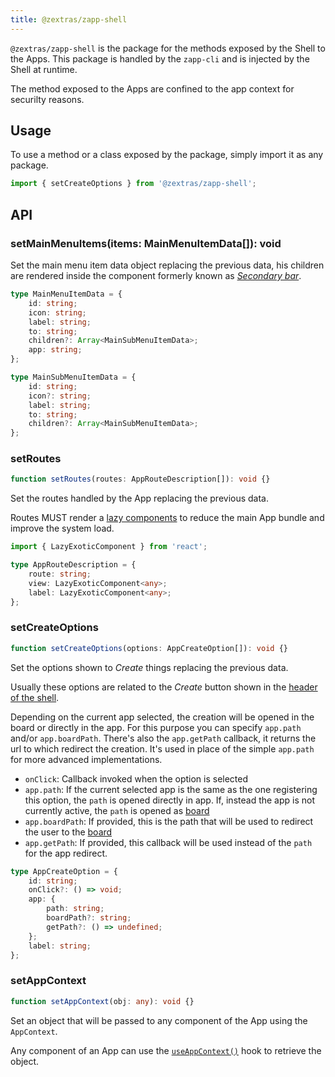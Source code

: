 ```yaml
---
title: @zextras/zapp-shell
---
```


`@zextras/zapp-shell` is the package for the methods exposed by the Shell to the Apps. This package is handled by the
`zapp-cli` and is injected by the Shell at runtime.

The method exposed to the Apps are confined to the app context for securilty reasons.

## Usage
To use a method or a class exposed by the package, simply import it as any package.

```javascript
import { setCreateOptions } from '@zextras/zapp-shell';
```

## API
### setMainMenuItems(items: MainMenuItemData[]): void
Set the main menu item data object replacing the previous data, his children are rendered inside the
component formerly known as *[Secondary bar][1]*.

```typescript
type MainMenuItemData = {
	id: string;
	icon: string;
	label: string;
	to: string;
	children?: Array<MainSubMenuItemData>;
	app: string;
};

type MainSubMenuItemData = {
	id: string;
	icon?: string;
	label: string;
	to: string;
	children?: Array<MainSubMenuItemData>;
};
``` 

### setRoutes
```typescript
function setRoutes(routes: AppRouteDescription[]): void {}
```
Set the routes handled by the App replacing the previous data.

Routes MUST render a [lazy components][2] to reduce the main App bundle and improve the system load.

```typescript
import { LazyExoticComponent } from 'react';

type AppRouteDescription = {
	route: string;
	view: LazyExoticComponent<any>;
	label: LazyExoticComponent<any>;
};
```

### setCreateOptions
```typescript
function setCreateOptions(options: AppCreateOption[]): void {}
```
Set the options shown to *Create* things replacing the previous data. 

Usually these options are related to the *Create* button shown in the [header of the shell][3].

Depending on the current app selected, the creation will be opened in the board or directly in the app.
For this purpose you can specify `app.path` and/or `app.boardPath`.
There's also the `app.getPath` callback, it returns the url to which redirect the creation.
It's used in place of the simple `app.path` for more advanced implementations.

- `onClick`: Callback invoked when the option is selected
- `app.path`: If the current selected app is the same as the one registering this option, the `path` is opened directly in app.
If, instead the app is not currently active, the `path` is opened as [board][4]
- `app.boardPath`: If provided, this is the path that will be used to redirect the user to the [board][4]
- `app.getPath`: If provided, this callback will be used instead of the `path` for the app redirect.

```typescript
type AppCreateOption = {
	id: string;
	onClick?: () => void;
	app: {
		path: string;
		boardPath?: string;
		getPath?: () => undefined;
	};
	label: string;
};
```

### setAppContext
```typescript
function setAppContext(obj: any): void {}
```
Set an object that will be passed to any component of the App using the `AppContext`.

Any component of an App can use the [`useAppContext()`][5] hook to retrieve the object.

[1]: architecture/components/secondary_bar.md
[2]: https://reactjs.org/docs/react-api.html#reactlazy
[3]: architecture/components/shell_view.md#shell-header
[4]: architecture/components/app_board_window.md#board-container
[5]: hooks.md#useappcontext
